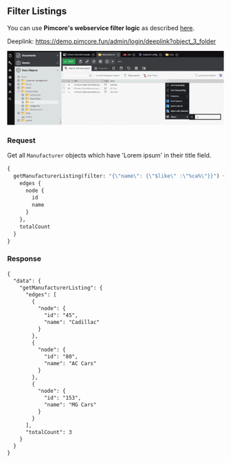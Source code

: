 ## Filter Listings

You can use __Pimcore's webservice filter logic__
as described [here](https://pimcore.com/docs/5.x/Development_Documentation/Web_Services/Query_Filters.html).

Deeplink: https://demo.pimcore.fun/admin/login/deeplink?object_3_folder

![Filtered Grid](../img/graphql/filtering.png)

### Request

Get all `Manufacturer` objects which have 'Lorem ipsum' in their title field. 

```graphql
{
  getManufacturerListing(filter: "{\"name\": {\"$like\" :\"%ca%\"}}") {
    edges {
      node {
        id
        name
      }
    },
    totalCount    
  }
}
```

### Response

```
{
  "data": {
    "getManufacturerListing": {
      "edges": [
        {
          "node": {
            "id": "45",
            "name": "Cadillac"
          }
        },
        {
          "node": {
            "id": "80",
            "name": "AC Cars"
          }
        },
        {
          "node": {
            "id": "153",
            "name": "MG Cars"
          }
        }
      ],
      "totalCount": 3
    }
  }
}
```


